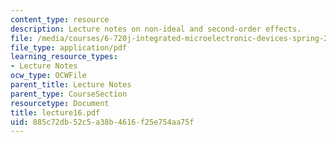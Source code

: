 ```yaml
---
content_type: resource
description: Lecture notes on non-ideal and second-order effects.
file: /media/courses/6-720j-integrated-microelectronic-devices-spring-2007/885c72db52c5a38b4616f25e754aa75f_lecture16.pdf
file_type: application/pdf
learning_resource_types:
- Lecture Notes
ocw_type: OCWFile
parent_title: Lecture Notes
parent_type: CourseSection
resourcetype: Document
title: lecture16.pdf
uid: 885c72db-52c5-a38b-4616-f25e754aa75f
---
```

